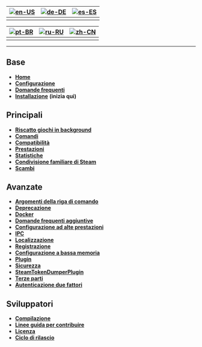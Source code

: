 | [![en-US](https://raw.githubusercontent.com/hjnilsson/country-flags/master/png100px/us.png)](https://github.com/JustArchiNET/ArchiSteamFarm/wiki/Home) | [![de-DE](https://raw.githubusercontent.com/hjnilsson/country-flags/master/png100px/de.png)](https://github.com/JustArchiNET/ArchiSteamFarm/wiki/Home-de-DE) | [![es-ES](https://raw.githubusercontent.com/hjnilsson/country-flags/master/png100px/es.png)](https://github.com/JustArchiNET/ArchiSteamFarm/wiki/Home-es-ES) |
| ------------------------------------------------------------------------------------------------------------------------------------------------------ | ------------------------------------------------------------------------------------------------------------------------------------------------------------ | ------------------------------------------------------------------------------------------------------------------------------------------------------------ |
|                                                                                                                                                        |                                                                                                                                                              |                                                                                                                                                              |

| [![pt-BR](https://raw.githubusercontent.com/hjnilsson/country-flags/master/png100px/br.png)](https://github.com/JustArchiNET/ArchiSteamFarm/wiki/Home-pt-BR) | [![ru-RU](https://raw.githubusercontent.com/hjnilsson/country-flags/master/png100px/ru.png)](https://github.com/JustArchiNET/ArchiSteamFarm/wiki/Home-ru-RU) | [![zh-CN](https://raw.githubusercontent.com/hjnilsson/country-flags/master/png100px/cn.png)](https://github.com/JustArchiNET/ArchiSteamFarm/wiki/Home-zh-CN) |
| ------------------------------------------------------------------------------------------------------------------------------------------------------------ | ------------------------------------------------------------------------------------------------------------------------------------------------------------ | ------------------------------------------------------------------------------------------------------------------------------------------------------------ |
|                                                                                                                                                              |                                                                                                                                                              |                                                                                                                                                              |

* * *

## Base

* **[Home](https://github.com/JustArchiNET/ArchiSteamFarm/wiki/Home)**
* **[Configurazione](https://github.com/JustArchiNET/ArchiSteamFarm/wiki/Configuration)**
* **[Domande frequenti](https://github.com/JustArchiNET/ArchiSteamFarm/wiki/FAQ)**
* **[Installazione](https://github.com/JustArchiNET/ArchiSteamFarm/wiki/Setting-up)** **(inizia qui)**

## Principali

* **[Riscatto giochi in background](https://github.com/JustArchiNET/ArchiSteamFarm/wiki/Background-games-redeemer)**
* **[Comandi](https://github.com/JustArchiNET/ArchiSteamFarm/wiki/Commands)**
* **[Compatibilità](https://github.com/JustArchiNET/ArchiSteamFarm/wiki/Compatibility)**
* **[Prestazioni](https://github.com/JustArchiNET/ArchiSteamFarm/wiki/Performance)**
* **[Statistiche](https://github.com/JustArchiNET/ArchiSteamFarm/wiki/Statistics)**
* **[Condivisione familiare di Steam](https://github.com/JustArchiNET/ArchiSteamFarm/wiki/Steam-Family-Sharing)**
* **[Scambi](https://github.com/JustArchiNET/ArchiSteamFarm/wiki/Trading)**

## Avanzate

* **[Argomenti della riga di comando](https://github.com/JustArchiNET/ArchiSteamFarm/wiki/Command-line-arguments)**
* **[Deprecazione](https://github.com/JustArchiNET/ArchiSteamFarm/wiki/Deprecation)**
* **[Docker](https://github.com/JustArchiNET/ArchiSteamFarm/wiki/Docker)**
* **[Domande frequenti aggiuntive](https://github.com/JustArchiNET/ArchiSteamFarm/wiki/Extended-FAQ)**
* **[Configurazione ad alte prestazioni](https://github.com/JustArchiNET/ArchiSteamFarm/wiki/High-performance-setup)**
* **[IPC](https://github.com/JustArchiNET/ArchiSteamFarm/wiki/IPC)**
* **[Localizzazione](https://github.com/JustArchiNET/ArchiSteamFarm/wiki/Localization)**
* **[Registrazione](https://github.com/JustArchiNET/ArchiSteamFarm/wiki/Logging)**
* **[Configurazione a bassa memoria](https://github.com/JustArchiNET/ArchiSteamFarm/wiki/Low-memory-setup)**
* **[Plugin](https://github.com/JustArchiNET/ArchiSteamFarm/wiki/Plugins)**
* **[Sicurezza](https://github.com/JustArchiNET/ArchiSteamFarm/wiki/Security)**
* **[SteamTokenDumperPlugin](https://github.com/JustArchiNET/ArchiSteamFarm/wiki/SteamTokenDumperPlugin)**
* **[Terze parti](https://github.com/JustArchiNET/ArchiSteamFarm/wiki/Third-party)**
* **[Autenticazione due fattori](https://github.com/JustArchiNET/ArchiSteamFarm/wiki/Two-factor-authentication)**

## Sviluppatori

* **[Compilazione](https://github.com/JustArchiNET/ArchiSteamFarm/wiki/Compilation)**
* **[Linee guida per contribuire](https://github.com/JustArchiNET/ArchiSteamFarm/blob/master/.github/CONTRIBUTING.md)**
* **[Licenza](https://github.com/JustArchiNET/ArchiSteamFarm/wiki/License)**
* **[Ciclo di rilascio](https://github.com/JustArchiNET/ArchiSteamFarm/wiki/Release-cycle)**